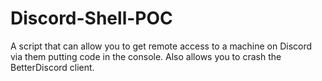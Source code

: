 # Discord-Shell-POC
A script that can allow you to get remote access to a machine on Discord via them putting code in the console. Also allows you to crash the BetterDiscord client.
